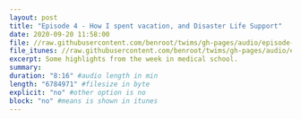 ```yaml
---
layout: post
title: "Episode 4 - How I spent vacation, and Disaster Life Support"
date: 2020-09-20 11:58:00
file: //raw.githubusercontent.com/benroot/twims/gh-pages/audio/episode-04.mp3
file_itunes: //raw.githubusercontent.com/benroot/twims/gh-pages/audio/episode-04.m4a
excerpt: Some highlights from the week in medical school.
summary: 
duration: "8:16" #audio length in min
length: "6784971" #filesize in byte
explicit: "no" #other option is no
block: "no" #means is shown in itunes
---
```






